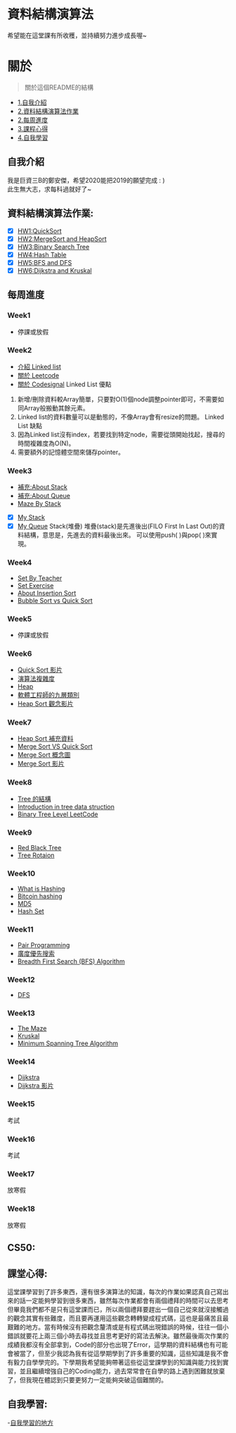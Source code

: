 # 資料結構演算法
希望能在這堂課有所收穫，並持續努力進步成長喔~

# 關於
>關於這個README的結構
- [1.自我介紹](#自我介紹)
- [2.資料結構演算法作業](#資料結構演算法作業)
- [2.每周進度](#每周進度)
- [3.課程心得](#課堂心得)
- [4.自我學習](#自我學習)
## 自我介紹
我是巨資三B的鄭安傑，希望2020能把2019的願望完成 : ) </br>
此生無大志，求每科過就好了~

## 資料結構演算法作業:
- [x] [HW1:QuickSort](https://github.com/jay940059/-/tree/master/HW1)</br>
- [x] [HW2:MergeSort and HeapSort](https://github.com/jay940059/-/tree/master/HW2)</br>
- [x] [HW3:Binary Search Tree](https://github.com/jay940059/-/tree/master/HW3)</br>
- [x] [HW4:Hash Table](https://github.com/jay940059/-/tree/master/HW4)</br>
- [x] [HW5:BFS and DFS](https://github.com/jay940059/-/tree/master/HW5)</br>
- [x] [HW6:Dijkstra and Kruskal](https://github.com/jay940059/-/tree/master/HW6)</br>

## 每周進度
### Week1
- 停課或放假
### Week2
- [介紹 Linked list](https://www.youtube.com/watch?v=WwfhLC16bis&feature=emb_logo)
- [關於 Leetcode](https://leetcode.com/problemset/all/)
- [關於 Codesignal](https://codesignal.com/)
Linked List 優點
1. 新增/刪除資料較Array簡單，只要對O(1)個node調整pointer即可，不需要如同Array般搬動其餘元素。
2. Linked list的資料數量可以是動態的，不像Array會有resize的問題。
Linked List 缺點
1. 因為Linked list沒有index，若要找到特定node，需要從頭開始找起，搜尋的時間複雜度為O(N)。
2. 需要額外的記憶體空間來儲存pointer。
### Week3
- [補充:About Stack](http://alrightchiu.github.io/SecondRound/stack-introjian-jie.html)
- [補充:About Queue](http://alrightchiu.github.io/SecondRound/priority-queueintrojian-jie.html)
- [Maze By Stack](https://www.youtube.com/watch?v=yCQLluCn3rc&feature=emb_logo)
- [x] [My Stack](https://github.com/C-WeiYu/WeiYu/blob/master/Leetcode/class/155.Min%20Stack.py)
- [x] [My Queue](https://github.com/C-WeiYu/WeiYu/blob/master/Leetcode/class/232.%20Implement%20Queue%20using%20Stacks.py)
Stack(堆疊)
堆疊(stack)是先進後出(FILO First In Last Out)的資料結構，意思是，先進去的資料最後出來。
可以使用push( )與pop( )來實現。
### Week4
- [Set By Teacher](https://github.com/pecu/DSA/blob/master/03_Set/set-mismatch.py)
- [Set Exercise](https://leetcode.com/problems/set-mismatch/)
- [About Insertion Sort](http://notepad.yehyeh.net/Content/Algorithm/Sort/Insertion/1.php)
- [Bubble Sort vs Quick Sort](https://www.youtube.com/watch?v=G4dwRF_Rzd0&feature=emb_logo)
### Week5
- 停課或放假
### Week6
- [Quick Sort 影片](https://www.youtube.com/watch?time_continue=1&v=0Ds3KqYeXzA&feature=emb_logo)
- [演算法複雜度](https://blog.digilentinc.com/recursive-sorting-algorithms/)
- [Heap](https://www.geeksforgeeks.org/heap-data-structure/)
- [軟體工程師的九層類別](https://ascii-iicsa.blogspot.com/2010/11/blog-post.html)
- [Heap Sort 觀念影片](https://youtu.be/H5kAcmGOn4Q)
### Week7
- [Heap Sort 補充資料](https://algorithm.yuanbin.me/zh-tw/basics_data_structure/heap.html)
- [Merge Sort VS Quick Sort](https://youtu.be/es2T6KY45cA)
- [Merge Sort 概念圖](https://www.c-programming-simple-steps.com/merge-sort.html)
- [Merge Sort 影片](https://www.c-programming-simple-steps.com/merge-sort.html)
### Week8
- [Tree 的結構](https://www.tutorialride.com/data-structures/trees-in-data-structure.htm)
- [Introduction in tree data struction](https://youtu.be/ikPPdBDZnz4)
- [Binary Tree Level LeetCode](https://youtu.be/XZnWETlZZ14)
### Week9
- [Red Black Tree](https://www.youtube.com/watch?v=rcDF8IqTnyI&feature=youtu.be)
- [Tree Rotaion](https://en.wikipedia.org/wiki/Tree_rotation)
### Week10
- [What is Hashing](https://youtu.be/2BldESGZKB8)
- [Bitcoin hashing](https://themoneymongers.com/bitcoin-hash/)
- [MD5](https://github.com/timvandermeij/md5.py/blob/master/md5.py)
- [Hash Set](https://www.cs.wcupa.edu/rkline/ds/hash-sets.html)
### Week11
- [Pair Programming](https://www.youtube.com/watch?v=vgkahOzFH2Q&feature=youtu.be)
- [廣度優先搜索](http://alrightchiu.github.io/SecondRound/graph-breadth-first-searchbfsguang-du-you-xian-sou-xun.html)
- [Breadth First Search (BFS) Algorithm](https://www.javatpoint.com/breadth-first-search-algorithm)
### Week12
- [DFS](https://www.youtube.com/watch?v=GFlthbUd7LQ&feature=youtu.be)
### Week13
- [The Maze](https://leetcode.com/articles/the-maze/)
- [Kruskal](https://zh.wikipedia.org/wiki/%E5%85%8B%E9%B2%81%E6%96%AF%E5%85%8B%E5%B0%94%E6%BC%94%E7%AE%97%E6%B3%95)
- [Minimum Spanning Tree Algorithm](https://www.geeksforgeeks.org/kruskals-minimum-spanning-tree-algorithm-greedy-algo-2/)
### Week14
- [Dijkstra](https://www.geeksforgeeks.org/dijkstras-shortest-path-algorithm-greedy-algo-7/)
- [Dijkstra 影片](https://youtu.be/0nVYi3o161A)
### Week15
考試
### Week16
考試
### Week17
放寒假
### Week18
放寒假

## CS50:



## 課堂心得:
這堂課學習到了許多東西，還有很多演算法的知識，每次的作業如果認真自己寫出來的話一定能夠學習到很多東西，雖然每次作業都會有兩個禮拜的時間可以去思考
但畢竟我們都不是只有這堂課而已，所以兩個禮拜要趕出一個自己從來就沒接觸過的觀念其實有些難度，而且要再運用這些觀念轉轉變成程式碼，這也是最痛苦且最艱難的地方。當有時候沒有把觀念釐清或是有程式碼出現錯誤的時候，往往一個小錯誤就要花上兩三個小時去尋找並且思考更好的寫法去解決。雖然最後兩次作業的成績我都沒有全部拿到，Code的部分也出現了Error，這學期的資料結構也有可能會被當了，但至少我認為我有從這學期學到了許多重要的知識，這些知識是我不會有毅力自學學完的。下學期我希望能夠帶著這些從這堂課學到的知識與能力找到實習，並且繼續增強自己的Coding能力，過去常常會在自學的路上遇到困難就放棄了，但我現在體認到只要更努力一定能夠突破這個難關的。

## 自我學習:
-[自我學習的地方](https://github.com/jay940059/Learning/tree/master)
